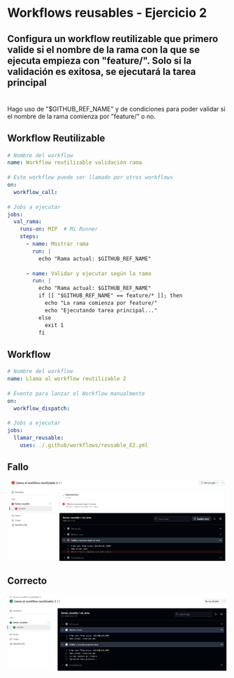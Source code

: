 # Workflows reusables - Ejercicio 2

## Configura un workflow reutilizable que primero valide si el nombre de la rama con la que se ejecuta empieza con "feature/". Solo si la validación es exitosa, se ejecutará la tarea principal


#
Hago uso de "$GITHUB_REF_NAME" y de condiciones para poder validar si el nombre de la rama comienza por "feature/" o no. 


## Workflow Reutilizable 

```yml
# Nombre del workflow
name: Workflow reutilizable validación rama

# Este workflow puede ser llamado por otros workflows
on:
  workflow_call:

# Jobs a ejecutar
jobs:
  val_rama:
    runs-on: MIP  # Mi Runner
    steps:
      - name: Mostrar rama 
        run: |
          echo "Rama actual: $GITHUB_REF_NAME"

      - name: Validar y ejecutar según la rama
        run: |
          echo "Rama actual: $GITHUB_REF_NAME"
          if [[ "$GITHUB_REF_NAME" == feature/* ]]; then
            echo "La rama comienza por feature/"
            echo "Ejecutando tarea principal..."
          else
            exit 1
          fi
```


## Workflow

```yml
# Nombre del workflow
name: Llama al workflow reutilizable 2

# Evento para lanzar el Workflow manualmente
on:
  workflow_dispatch:

# Jobs a ejecutar
jobs:
  llamar_reusable:
    uses: ./.github/workflows/reusable_E2.yml 

```


## Fallo 

<img src="../../auxiliar/ej6.1.png">

## Correcto 

<img src="../../auxiliar/ej6.2.png">
